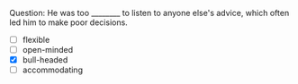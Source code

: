 Question: He was too ________ to listen to anyone else's advice, which often led him to make poor decisions.  
- [ ] flexible  
- [ ] open-minded  
- [x] bull-headed  
- [ ] accommodating  